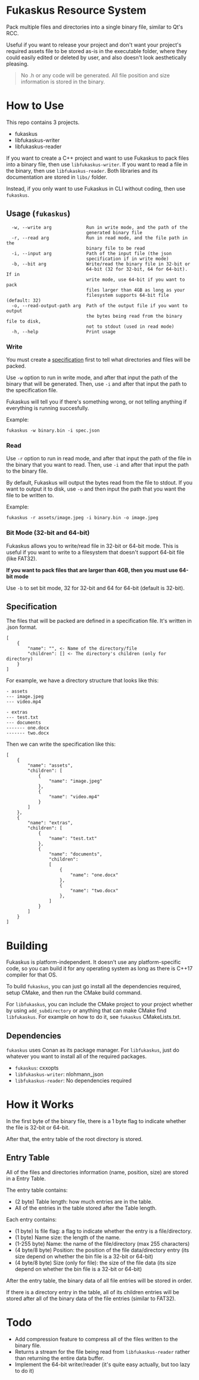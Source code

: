 # Fukaskus Resource System

Pack multiple files and directories into a single binary file, similar to Qt's RCC.

Useful if you want to release your project and don't want your project's required assets file to be stored as-is in the executable folder, where they could easily edited or deleted by user, and also doesn't look aesthetically pleasing.

> No .h or any code will be generated. All file position and size information is stored in the binary.

# How to Use

This repo contains 3 projects.

- fukaskus
- libfukaskus-writer
- libfukaskus-reader

If you want to create a C++ project and want to use Fukaskus to pack files into a binary file, then use `libfukaskus-writer`. If you want to read a file in the binary, then use `libfukaskus-reader`. Both libraries and its documentation are stored in `libs/` folder.

Instead, if you only want to use Fukaskus in CLI without coding, then use `fukaskus`.

## Usage (`fukaskus`)

```
  -w, --write arg             Run in write mode, and the path of the
                              generated binary file
  -r, --read arg              Run in read mode, and the file path in the
                              binary file to be read
  -i, --input arg             Path of the input file (the json
                              specification if in write mode)
  -b, --bit arg               Write/read the binary file in 32-bit or
                              64-bit (32 for 32-bit, 64 for 64-bit). If in
                              write mode, use 64-bit if you want to pack
                              files larger than 4GB as long as your
                              filesystem supports 64-bit file (default: 32)
  -o, --read-output-path arg  Path of the output file if you want to output
                              the bytes being read from the binary file to disk,
                              not to stdout (used in read mode)
  -h, --help                  Print usage
```

### Write

You must create a [specification](#specification) first to tell what directories and files will be packed.

Use `-w` option to run in write mode, and after that input the path of the binary that will be generated. Then, use `-i` and after that input the path to the specification file.

Fukaskus will tell you if there's something wrong, or not telling anything if everything is running succesfully.

Example:
```
fukaskus -w binary.bin -i spec.json
```

### Read

Use `-r` option to run in read mode, and after that input the path of the file in the binary that you want to read. Then, use `-i` and after that input the path to the binary file.

By default, Fukaskus will output the bytes read from the file to stdout. If you want to output it to disk, use `-o` and then input the path that you want the file to be written to.

Example:
```
fukaskus -r assets/image.jpeg -i binary.bin -o image.jpeg
```

### Bit Mode (32-bit and 64-bit)

Fukaskus allows you to write/read file in 32-bit or 64-bit mode. This is useful if you want to write to a filesystem that doesn't support 64-bit file (like FAT32).

**If you want to pack files that are larger than 4GB, then you must use 64-bit mode**

Use `-b` to set bit mode, 32 for 32-bit and 64 for 64-bit (default is 32-bit).

## Specification

The files that will be packed are defined in a specification file. It's written in .json format.

```
[
    {
        "name": "", <- Name of the directory/file
        "children": [] <- The directory's children (only for directory)
    }
]
```

For example, we have a directory structure that looks like this:

```
- assets
--- image.jpeg
--- video.mp4

- extras
--- test.txt
--- documents
------- one.docx
------- two.docx
```

Then we can write the specification like this:

```
[
    {
        "name": "assets",
        "children": [
            {
                "name": "image.jpeg"
            },
            {
                "name": "video.mp4"
            }
        ]
    },
    {
        "name": "extras",
        "children": [
            {
                "name": "test.txt"
            },
            {
                "name": "documents",
                "children":
                [
                    {
                        "name": "one.docx"
                    },
                    {
                        "name": "two.docx"
                    },
                ]
            }
        ]
    }
]
```

# Building

Fukaskus is platform-independent. It doesn't use any platform-specific code, so you can build it for any operating system as long as there is C++17 compiler for that OS.

To build `fukaskus`, you can just go install all the dependencies required, setup CMake, and then run the CMake build command.

For `libfukaskus`, you can include the CMake project to your project whether by using `add_subdirectory` or anything that can make CMake find `libfukaskus`. For example on how to do it, see `fukaskus` CMakeLists.txt.

## Dependencies

`fukaskus` uses Conan as its package manager. For `libfukaskus`, just do whatever you want to install all of the required packages.

- `fukaskus`: cxxopts
- `libfukaskus-writer`: nlohmann_json
- `libfukaskus-reader`: No dependencies required


# How it Works

In the first byte of the binary file, there is a 1 byte flag to indicate whether the file is 32-bit or 64-bit.

After that, the entry table of the root directory is stored.

## Entry Table

All of the files and directories information (name, position, size) are stored in a Entry Table.

The entry table contains:

- (2 byte) Table length: how much entries are in the table.
- All of the entries in the table stored after the Table length.

Each entry contains:

- (1 byte) Is file flag: a flag to indicate whether the entry is a file/directory.
- (1 byte) Name size: the length of the name.
- (1-255 byte) Name: the name of the file/directory (max 255 characters)
- (4 byte/8 byte) Position: the position of the file data/directory entry (its size depend on whether the bin file is a 32-bit or 64-bit)
- (4 byte/8 byte) Size (only for file): the size of the file data (its size depend on whether the bin file is a 32-bit or 64-bit)

After the entry table, the binary data of all file entries will be stored in order.

If there is a directory entry in the table, all of its children entries will be stored after all of the binary data of the file entries (similar to FAT32).

# Todo

- Add compression feature to compress all of the files written to the binary file.
- Returns a stream for the file being read from `libfukaskus-reader` rather than returning the entire data buffer.
- Implement the 64-bit writer/reader (it's quite easy actually, but too lazy to do it)